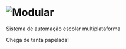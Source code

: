 ![Modular](img/logo.png)
===============================
Sistema de automação escolar multiplataforma

Chega de tanta papelada!